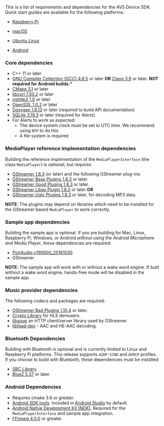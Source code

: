 This is a list of requirements and dependencies for the AVS Device SDK. Quick start guides are available for the following platforms:  

* [Raspberry Pi](https://github.com/alexa/avs-device-sdk/wiki/Raspberry-Pi-Quick-Start-Guide)  
* [macOS](https://github.com/alexa/avs-device-sdk/wiki/macOS-Quick-Start-Guide)

* [Ubuntu Linux](https://github.com/alexa/avs-device-sdk/wiki/Ubuntu-Linux-Quick-Start-Guide)  

* [Android](https://github.com/alexa/avs-device-sdk/wiki/Android-Quick-Start-Guide)

### Core dependencies  
* C++ 11 or later
* [GNU Compiler Collection (GCC) 4.8.5](https://gcc.gnu.org/) or later **OR** [Clang 3.9](http://clang.llvm.org/get_started.html) or later. **NOT required for Android builds.***
* [CMake 3.1](https://cmake.org/download/) or later
* [libcurl 7.50.2](https://curl.haxx.se/download.html) or later
* [nghttp2 1.0](https://github.com/nghttp2/nghttp2) or later
* [OpenSSL 1.0.2](https://www.openssl.org/source/) or later
* [Doxygen 1.8.13](http://www.stack.nl/~dimitri/doxygen/download.html) or later (required to build API documentation)  
* [SQLite 3.19.3](https://www.sqlite.org/download.html) or later (required for Alerts)  
* For Alerts to work as expected:  
  * The device system clock must be set to UTC time. We recommend using `NTP` to do this   
  * A file system is required  

### MediaPlayer reference implementation dependencies

Building the reference implementation of the `MediaPlayerInterface` (the class `MediaPlayer`) is optional, but requires:  
* [GStreamer 1.8.3](https://gstreamer.freedesktop.org/releases/1.8/) (or later) and the following GStreamer plug-ins:  
* [GStreamer Base Plugins 1.8.3](https://gstreamer.freedesktop.org/releases/gst-plugins-base/1.8.3.html) or later.
* [GStreamer Good Plugins 1.8.3](https://gstreamer.freedesktop.org/releases/gst-plugins-good/1.8.3.html) or later.
* [GStreamer Libav Plugin 1.8.3](https://gstreamer.freedesktop.org/releases/gst-libav/1.8.3.html) or later **OR**
* [GStreamer Ugly Plugins 1.8.3](https://gstreamer.freedesktop.org/releases/gst-plugins-ugly/1.8.3.html) or later, for decoding MP3 data.

**NOTE**: The plugins may depend on libraries which need to be installed for the GStreamer based `MediaPlayer` to work correctly.  

### Sample app dependencies

Building the sample app is optional. If you are building for Mac, Linux, Raspberry Pi, Windows, or Android *without using the Android Microphone and Media Player*, these dependencies are required:
* [PortAudio v190600_20161030](http://www.portaudio.com/download.html)
* GStreamer

**NOTE**: The sample app will work with or without a wake word engine. If built without a wake word engine, hands-free mode will be disabled in the sample app.  

### Music provider dependencies  

The following codecs and packages are required:  
* [GStreamer Bad Plugins 1.10.4](https://gstreamer.freedesktop.org/releases/gst-plugins-bad/1.10.4.html) or later.  
* [Crypto Library](https://gnupg.org/software/libgcrypt/index.html) for HLS demuxers.
* [libsoup]( https://wiki.gnome.org/Projects/libsoup) an HTTP client/server library used by GStreamer.
* [libfaad-dev](https://github.com/dsvensson/faad2) - AAC and HE-AAC decoding.

### Bluetooth Dependencies

Building with Bluetooth is optional and is currently limited to Linux and Raspberry Pi platforms. This release supports `A2DP-SINK` and `AVRCP` profiles. If you choose to build with Bluetooth, these dependencies must be installed:
* [SBC Library](https://git.kernel.org/pub/scm/bluetooth/sbc.git/tree/)
* [BlueZ 5.37](http://www.bluez.org/download/) or later.

### Android Dependencies

* Requires cmake 3.6 or greater.
* [Android SDK tools](https://developer.android.com/studio/#comand-tools). Included in [Android Studio](https://developer.android.com/studio/#downloads) by default.
* [Android Native Development Kit (NDK)](https://developer.android.com/ndk/downloads/). Required for the `MediaPlayerInterface` and sample app integration.
* [FFmpeg 4.0.0](https://www.ffmpeg.org/download.html) or greater.
